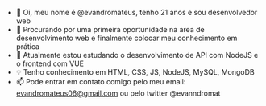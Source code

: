 - 👋 Oi, meu nome é @evandromateus, tenho 21 anos e sou desenvolvedor web
- 👀 Procurando por uma primeira oportunidade na area de desenvolvimento web e finalmente colocar meu conhecimento em prática
- 🌱 Atualmente estou estudando o desenvolvimento de API com NodeJS e o frontend com VUE
- :bulb: Tenho conhecimento em HTML, CSS, JS, NodeJS, MySQL, MongoDB
- 📫 Pode entrar em contato comigo pelo meu email: evandromateus06@gmail.com ou pelo twitter @evanndromat

